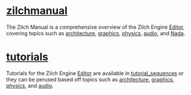 
 # [zilchmanual](zilch_editor_documentation/zilchmanual.md)
The Zilch Manual is a comprehensive overview of the Zilch Engine [Editor](zilch_editor_documentation/zilchmanual/editor.md), covering topics such as [architecture](zilch_editor_documentation/zilchmanual/architecture.md), [graphics](zilch_editor_documentation/zilchmanual/graphics.md), [physics](zilch_editor_documentation/zilchmanual/physics.md), [audio](zilch_editor_documentation/zilchmanual/audio.md), and [Nada](zilch_editor_documentation/zilchmanual/nada_in_zilch.md).

 # [tutorials](zilch_editor_documentation/tutorials.md)
Tutorials for the Zilch Engine [Editor](zilch_editor_documentation/tutorials/editor.md) are available in [tutorial_sequences](zilch_editor_documentation/tutorials/tutorial_sequences.md) or they can be perused based off topics such as [architecture](zilch_editor_documentation/tutorials/architecture.md), [graphics](zilch_editor_documentation/tutorials/graphics.md), [physics](zilch_editor_documentation/tutorials/physics.md), and [audio](zilch_editor_documentation/tutorials/audio.md). 

 